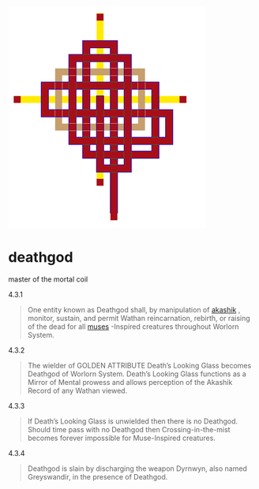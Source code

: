 ![pattern](assets/pattern.gif)

# deathgod

 master of the mortal coil

4.3.1
>
>   One entity known as Deathgod shall, by manipulation of  [akashik](akashik.md) , monitor, sustain, and permit Wathan reincarnation, rebirth, or raising of the dead for all  [muses](muses.md) -Inspired creatures throughout Worlorn System.

4.3.2
>
>   The wielder of GOLDEN ATTRIBUTE Death’s Looking Glass becomes Deathgod of Worlorn System. Death’s Looking Glass functions as a Mirror of Mental prowess and allows perception of the Akashik Record of any Wathan viewed.

4.3.3
>
>   If Death’s Looking Glass is unwielded then there is no Deathgod. Should time pass with no Deathgod then Crossing-in-the-mist becomes forever impossible for Muse-Inspired creatures.

4.3.4
>
>   Deathgod is slain by discharging the weapon Dyrnwyn, also named Greyswandir, in the presence of Deathgod. 

 
